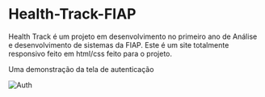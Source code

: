 # Health-Track-FIAP
Health Track é um projeto em desenvolvimento no primeiro ano de Análise e desenvolvimento de sistemas da FIAP.
Este é um site totalmente responsivo feito em html/css feito para o projeto.

Uma demonstração da tela de autenticação

![Auth](https://user-images.githubusercontent.com/59674959/141241986-270a62ca-1264-4ab5-87e7-fb6f420dd0af.gif)

